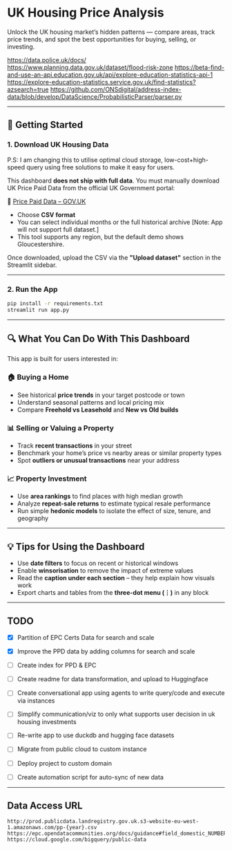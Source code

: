 # UK Housing Price Analysis
 
Unlock the UK housing market’s hidden patterns — compare areas, track price trends, and spot the best opportunities for buying, selling, or investing.

https://data.police.uk/docs/
https://www.planning.data.gov.uk/dataset/flood-risk-zone
https://beta-find-and-use-an-api.education.gov.uk/api/explore-education-statistics-api-1
https://explore-education-statistics.service.gov.uk/find-statistics?azsearch=true
https://github.com/ONSdigital/address-index-data/blob/develop/DataScience/ProbabilisticParser/parser.py

---

## 📂 Getting Started

### 1. Download UK Housing Data 

P.S: I am changing this to utilise optimal cloud storage, low-cost+high-speed query using free solutions to make it easy for users.

This dashboard **does not ship with full data**. You must manually download UK Price Paid Data from the official UK Government portal:

📎 [Price Paid Data – GOV.UK](https://www.gov.uk/government/statistical-data-sets/price-paid-data-downloads)

* Choose **CSV format**
* You can select individual months or the full historical archive [Note: App will not support full dataset.]
* This tool supports any region, but the default demo shows Gloucestershire.

Once downloaded, upload the CSV via the **"Upload dataset"** section in the Streamlit sidebar.

---

### 2. Run the App

```bash
pip install -r requirements.txt
streamlit run app.py
```

---

## 🔍 What You Can Do With This Dashboard

This app is built for users interested in:

### 🏠 **Buying a Home**

* See historical **price trends** in your target postcode or town
* Understand seasonal patterns and local pricing mix
* Compare **Freehold vs Leasehold** and **New vs Old builds**

### 📊 **Selling or Valuing a Property**

* Track **recent transactions** in your street
* Benchmark your home’s price vs nearby areas or similar property types
* Spot **outliers or unusual transactions** near your address

### 📈 **Property Investment**

* Use **area rankings** to find places with high median growth
* Analyze **repeat-sale returns** to estimate typical resale performance
* Run simple **hedonic models** to isolate the effect of size, tenure, and geography

---

## 💡 Tips for Using the Dashboard

* Use **date filters** to focus on recent or historical windows
* Enable **winsorisation** to remove the impact of extreme values
* Read the **caption under each section** – they help explain how visuals work
* Export charts and tables from the **three-dot menu (⋮)** in any block

---

## TODO

- [x] Partition of EPC Certs Data for search and scale
- [x] Improve the PPD data by adding columns for search and scale
- [ ] Create index for PPD & EPC
- [ ] Create readme for data transformation, and upload to Huggingface
- [ ] Create conversational app using agents to write query/code and execute via instances
- [ ] Simplify communication/viz to only what supports user decision in uk housing investments
- [ ] Re-write app to use duckdb and hugging face datasets
- [ ] Migrate from public cloud to custom instance
- [ ] Deploy project to custom domain
- [ ] Create automation script for auto-sync of new data


---

## Data Access URL
```angular2html
http://prod.publicdata.landregistry.gov.uk.s3-website-eu-west-1.amazonaws.com/pp-{year}.csv
https://epc.opendatacommunities.org/docs/guidance#field_domestic_NUMBER_HABITABLE_ROOMS
https://cloud.google.com/bigquery/public-data
```